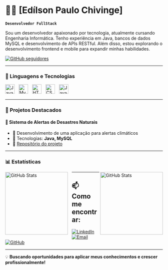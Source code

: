 # 👨‍💻 [Edílson Paulo Chivinge]

**`Desenvolvedor FullStack`**

Sou um desenvolvedor apaixonado por tecnologia, atualmente cursando Engenharia Informática. Tenho experiência em Java, bancos de dados MySQL e desenvolvimento de APIs RESTful. Além disso, estou explorando o desenvolvimento frontend e mobile para expandir minhas habilidades.

<p align="left">
    <a href="https://github.com/seu-usuario">
        <img 
            alt="GitHub seguidores" 
            title="Me siga no GitHub" 
            src="https://custom-icon-badges.demolab.com/github/followers/Edilson1233?color=236ad3&labelColor=1155ba&style=for-the-badge&logo=github&label=Seguidores&logoColor=white"
        />
    </a>
</p>

---

### 🚀 Linguagens e Tecnologias

<img 
    align="left" 
    alt="Java"
    title="Java" 
    width="30px" 
    style="padding-right: 10px;" 
    src="https://cdn.jsdelivr.net/gh/devicons/devicon@latest/icons/java/java-original.svg" 
/>
<img 
    align="left" 
    alt="MySQL" 
    title="MySQL"
    width="30px" 
    style="padding-right: 10px;" 
    src="https://cdn.jsdelivr.net/gh/devicons/devicon@latest/icons/mysql/mysql-original.svg" 
/>
<img 
    align="left" 
    alt="HTML" 
    title="HTML"
    width="30px" 
    style="padding-right: 10px;" 
    src="https://cdn.jsdelivr.net/gh/devicons/devicon@latest/icons/html5/html5-original.svg" 
/>
<img 
    align="left" 
    alt="CSS" 
    title="CSS"
    width="30px" 
    style="padding-right: 10px;" 
    src="https://cdn.jsdelivr.net/gh/devicons/devicon@latest/icons/css3/css3-original.svg" 
/>
<img 
    align="left" 
    alt="JavaScript" 
    title="JavaScript"
    width="30px" 
    style="padding-right: 10px;" 
    src="https://cdn.jsdelivr.net/gh/devicons/devicon@latest/icons/javascript/javascript-original.svg" 
/>

<br/>
<br/>

---

### 📌 Projetos Destacados

#### 📢 Sistema de Alertas de Desastres Naturais
- 🚀 Desenvolvimento de uma aplicação para alertas climáticos
- 🔧 Tecnologias: **Java, MySQL**
- 🔗 [Repositório do projeto](#)

---

### 📊 Estatísticas

<p>
  <img 
    align="left" 
    alt="GitHub Stats" 
    height="200" 
    style="padding-right: 10px;" 
    src="https://github-readme-stats.vercel.app/api?username=Edilson1233&show_icons=true&theme=tokyonight&include_all_commits=true&locale=pt-br" 
  />

<img 
      align="right" 
      alt="GitHub Stats" 
      height="200" 
      src="https://github-readme-stats.vercel.app/api/top-langs/?username=Edilson1233&theme=tokyonight&layout=compact&custom_title=Tecnologias&langs_count=9" 
  />
</p>

---

## 📫 Como me encontrar:

[![LinkedIn](https://img.shields.io/badge/LinkedIn-Perfil-blue?style=for-the-badge&logo=linkedin)](https://linkedin.com/in/edilson-chivinge-b5714b28b) 
[![Email](https://img.shields.io/badge/Email-seuemail%40gmail.com-red?logo=gmail)](mailto:edilsonchivinge499@gmail.com)  
[![GitHub](https://img.shields.io/badge/GitHub-Perfil-black?logo=github)](https://github.com/Edilson1233)

---

💡 **Buscando oportunidades para aplicar meus conhecimentos e crescer profissionalmente!**

